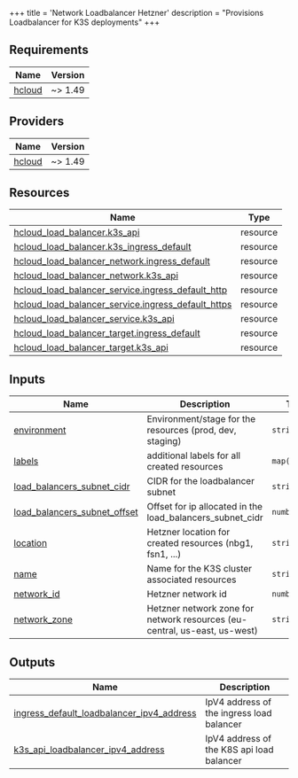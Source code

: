 +++
title = 'Network Loadbalancer Hetzner'
description = "Provisions Loadbalancer for K3S deployments"
+++

<!-- BEGIN_TF_DOCS -->
## Requirements

| Name | Version |
|------|---------|
| <a name="requirement_hcloud"></a> [hcloud](#requirement\_hcloud) | ~> 1.49 |

## Providers

| Name | Version |
|------|---------|
| <a name="provider_hcloud"></a> [hcloud](#provider\_hcloud) | ~> 1.49 |

## Resources

| Name | Type |
|------|------|
| [hcloud_load_balancer.k3s_api](https://registry.terraform.io/providers/hetznercloud/hcloud/latest/docs/resources/load_balancer) | resource |
| [hcloud_load_balancer.k3s_ingress_default](https://registry.terraform.io/providers/hetznercloud/hcloud/latest/docs/resources/load_balancer) | resource |
| [hcloud_load_balancer_network.ingress_default](https://registry.terraform.io/providers/hetznercloud/hcloud/latest/docs/resources/load_balancer_network) | resource |
| [hcloud_load_balancer_network.k3s_api](https://registry.terraform.io/providers/hetznercloud/hcloud/latest/docs/resources/load_balancer_network) | resource |
| [hcloud_load_balancer_service.ingress_default_http](https://registry.terraform.io/providers/hetznercloud/hcloud/latest/docs/resources/load_balancer_service) | resource |
| [hcloud_load_balancer_service.ingress_default_https](https://registry.terraform.io/providers/hetznercloud/hcloud/latest/docs/resources/load_balancer_service) | resource |
| [hcloud_load_balancer_service.k3s_api](https://registry.terraform.io/providers/hetznercloud/hcloud/latest/docs/resources/load_balancer_service) | resource |
| [hcloud_load_balancer_target.ingress_default](https://registry.terraform.io/providers/hetznercloud/hcloud/latest/docs/resources/load_balancer_target) | resource |
| [hcloud_load_balancer_target.k3s_api](https://registry.terraform.io/providers/hetznercloud/hcloud/latest/docs/resources/load_balancer_target) | resource |

## Inputs

| Name | Description | Type | Default | Required |
|------|-------------|------|---------|:--------:|
| <a name="input_environment"></a> [environment](#input\_environment) | Environment/stage for the resources (prod, dev, staging) | `string` | n/a | yes |
| <a name="input_labels"></a> [labels](#input\_labels) | additional labels for all created resources | `map(string)` | `{}` | no |
| <a name="input_load_balancers_subnet_cidr"></a> [load\_balancers\_subnet\_cidr](#input\_load\_balancers\_subnet\_cidr) | CIDR for the loadbalancer subnet | `string` | `"10.0.2.0/24"` | no |
| <a name="input_load_balancers_subnet_offset"></a> [load\_balancers\_subnet\_offset](#input\_load\_balancers\_subnet\_offset) | Offset for ip allocated in the load\_balancers\_subnet\_cidr | `number` | `0` | no |
| <a name="input_location"></a> [location](#input\_location) | Hetzner location for created resources (nbg1, fsn1, ...) | `string` | `"nbg1"` | no |
| <a name="input_name"></a> [name](#input\_name) | Name for the K3S cluster associated resources | `string` | n/a | yes |
| <a name="input_network_id"></a> [network\_id](#input\_network\_id) | Hetzner network id | `number` | n/a | yes |
| <a name="input_network_zone"></a> [network\_zone](#input\_network\_zone) | Hetzner network zone for network resources (eu-central, us-east, us-west) | `string` | `"eu-central"` | no |

## Outputs

| Name | Description |
|------|-------------|
| <a name="output_ingress_default_loadbalancer_ipv4_address"></a> [ingress\_default\_loadbalancer\_ipv4\_address](#output\_ingress\_default\_loadbalancer\_ipv4\_address) | IpV4 address of the ingress load balancer |
| <a name="output_k3s_api_loadbalancer_ipv4_address"></a> [k3s\_api\_loadbalancer\_ipv4\_address](#output\_k3s\_api\_loadbalancer\_ipv4\_address) | IpV4 address of the K8S api load balancer |
<!-- END_TF_DOCS -->